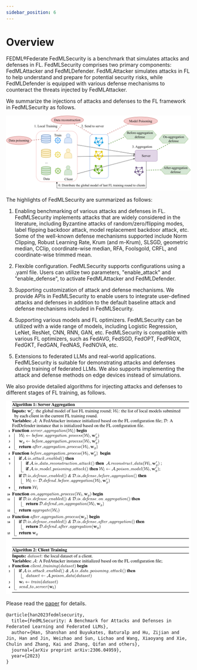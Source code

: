 ```yaml
---
sidebar_position: 6
---
```



# Overview


FEDML®Federate FedMLSecurity is a benchmark that simulates attacks and defenses in FL. FedMLSecurity comprises two primary components: FedMLAttacker and FedMLDefender. FedMLAttacker simulates attacks in FL to help understand and prepare for potential security risks, while FedMLDefender is equipped with various defense mechanisms to counteract the threats injected by FedMLAttacker.


We summarize the injections of attacks and defenses to the FL framework in FedMLSecurity as follows. 

![overview.png](overview.png)



The highlights of FedMLSecurity are summarized as follows:


1. Enabling benchmarking of various attacks and defenses in FL. FedMLSecurity implements attacks that are widely considered in the literature, including Byzantine attacks of random/zero/flipping modes, label flipping backdoor attack, model replacement backdoor attack, etc. Some of the well-known defense mechanisms supported include Norm Clipping, Robust Learning Rate, Krum (and m-Krum), SLSGD, geometric median, CClip, coordinate-wise median, RFA, Foolsgold, CRFL, and coordinate-wise trimmed mean. 


2. Flexible configuration. FedMLSecurity supports configurations using a .yaml file. Users can utilize two parameters, "enable_attack" and "enable_defense", to activate FedMLAttacker and FedMLDefender. 

3. Supporting customization of attack and defense mechanisms.
We provide APIs in FedMLSecurity to enable users to integrate user-defined attacks and defenses in addition to the default baseline attack and defense mechanisms included in FedMLSecurity.

4. Supporting various models and FL optimizers. FedMLSecurity can be utilized with a wide range of models, including Logistic Regression, LeNet, ResNet, CNN, RNN, GAN, etc. FedMLSecurity is compatible with various FL optimizers, such as FedAVG, FedSGD, FedOPT, FedPROX, FedGKT, FedGAN, FedNAS, FedNOVA, etc.

5. Extensions to federated LLMs and real-world applications. FedMLSecurity is suitable for demonstrating attacks and defenses during training of federated LLMs. We also supports implementing the attack and defense methods on edge devices instead of simulations.



We also provide detailed algorithms for injecting attacks and defenses to different stages of FL training, as follows.

![FedMLSecurity_algo.png](FedMLSecurity_algo.png)



Please read the [paper](https://arxiv.org/pdf/2306.04959.pdf) for details.





```
@article{han2023fedmlsecurity,
  title={FedMLSecurity: A Benchmark for Attacks and Defenses in Federated Learning and Federated LLMs},
  author={Han, Shanshan and Buyukates, Baturalp and Hu, Zijian and Jin, Han and Jin, Weizhao and Sun, Lichao and Wang, Xiaoyang and Xie, Chulin and Zhang, Kai and Zhang, Qifan and others},
  journal={arXiv preprint arXiv:2306.04959},
  year={2023}
}
```


